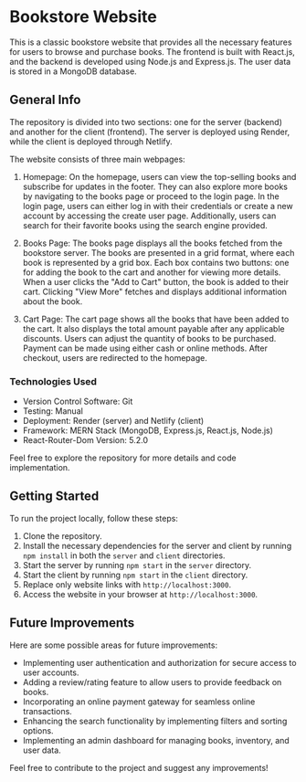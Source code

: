 # Bookstore Website

This is a classic bookstore website that provides all the necessary features for users to browse and purchase books. The frontend is built with React.js, and the backend is developed using Node.js and Express.js. The user data is stored in a MongoDB database.

## General Info

The repository is divided into two sections: one for the server (backend) and another for the client (frontend). The server is deployed using Render, while the client is deployed through Netlify.

The website consists of three main webpages:

1. Homepage: On the homepage, users can view the top-selling books and subscribe for updates in the footer. They can also explore more books by navigating to the books page or proceed to the login page. In the login page, users can either log in with their credentials or create a new account by accessing the create user page. Additionally, users can search for their favorite books using the search engine provided.

2. Books Page: The books page displays all the books fetched from the bookstore server. The books are presented in a grid format, where each book is represented by a grid box. Each box contains two buttons: one for adding the book to the cart and another for viewing more details. When a user clicks the "Add to Cart" button, the book is added to their cart. Clicking "View More" fetches and displays additional information about the book.

3. Cart Page: The cart page shows all the books that have been added to the cart. It also displays the total amount payable after any applicable discounts. Users can adjust the quantity of books to be purchased. Payment can be made using either cash or online methods. After checkout, users are redirected to the homepage.

### Technologies Used

- Version Control Software: Git
- Testing: Manual
- Deployment: Render (server) and Netlify (client)
- Framework: MERN Stack (MongoDB, Express.js, React.js, Node.js)
- React-Router-Dom Version: 5.2.0

Feel free to explore the repository for more details and code implementation.

## Getting Started

To run the project locally, follow these steps:

1. Clone the repository.
2. Install the necessary dependencies for the server and client by running `npm install` in both the `server` and `client` directories.
3. Start the server by running `npm start` in the `server` directory.
4. Start the client by running `npm start` in the `client` directory.
5. Replace only website links with `http://localhost:3000`.
6. Access the website in your browser at `http://localhost:3000`.

## Future Improvements

Here are some possible areas for future improvements:

- Implementing user authentication and authorization for secure access to user accounts.
- Adding a review/rating feature to allow users to provide feedback on books.
- Incorporating an online payment gateway for seamless online transactions.
- Enhancing the search functionality by implementing filters and sorting options.
- Implementing an admin dashboard for managing books, inventory, and user data.

Feel free to contribute to the project and suggest any improvements!
